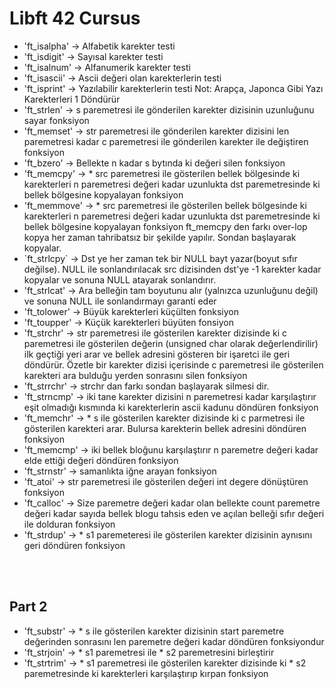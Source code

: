 <h1 aling="center">Libft 42 Cursus</h1>
<ul>
<li>'ft_isalpha' -> Alfabetik karekter testi </li>
<li>'ft_isdigit' -> Sayısal karekter testi</li>
<li>'ft_isalnum' -> Alfanumerik karekter testi</li>
<li>'ft_isascii' -> Ascii değeri olan karekterlerin testi</li>
<li>'ft_isprint' -> Yazılabilir karekterlerin testi Not: Arapça, Japonca Gibi Yazı Karekterleri 1 Döndürür</li>
<li>'ft_strlen' -> s paremetresi ile gönderilen karekter dizisinin uzunluğunu sayar fonksiyon</li>
<li>'ft_memset' -> str paremetresi ile gönderilen karekter dizisini len paremetresi kadar c paremetresi ile gönderilen karekter ile değiştiren fonksiyon</li>
<li>'ft_bzero' -> Bellekte n kadar s bytında ki değeri silen fonksiyon</li>
<li>'ft_memcpy' -> * src paremetresi ile gösterilen bellek bölgesinde ki karekterleri n paremetresi değeri kadar uzunlukta dst paremetresinde ki bellek bölgesine kopyalayan fonksiyon</li>
<li>'ft_memmove' -> * src paremetresi ile gösterilen bellek bölgesinde ki karekterleri n paremetresi değeri kadar uzunlukta dst paremetresinde ki bellek bölgesine kopyalayan fonksiyon ft_memcpy den farkı over-lop kopya her zaman tahribatsız bir şekilde yapılır. Sondan başlayarak kopyalar. </li>
<li>`ft_strlcpy` -> Dst ye her zaman tek bir NULL bayt yazar(boyut sıfır değilse). NULL ile sonlandırılacak src dizisinden dst'ye -1 karekter kadar kopyalar ve sonuna NULL atayarak sonlandırır.</li>
<li> 'ft_strlcat' -> Ara belleğin tam boyutunu alır (yalnızca uzunluğunu değil) ve sonuna NULL ile sonlandırmayı garanti eder</li>
<li> 'ft_tolower' -> Büyük karekterleri küçülten fonksiyon </li>
<li> 'ft_toupper' -> Küçük karekterleri büyüten fonsiyon </li>
<li> 'ft_strchr' -> str paremetresi ile gösterilen karekter dizisinde ki c paremetresi ile gösterilen değerin (unsigned char olarak değerlendirilir) ilk geçtiği yeri arar ve bellek adresini gösteren bir işaretci ile geri döndürür. Özetle bir karekter dizisi içerisinde c paremetresi ile gösterilen karekteri ara bulduğu yerden sonrasını silen fonksiyon </li>
<li>'ft_strrchr' -> strchr dan farkı sondan başlayarak silmesi dir. </li>
<li> 'ft_strncmp' -> iki tane karekter dizisini n paremetresi kadar karşılaştırır eşit olmadığı kısmında ki karekterlerin ascii kadunu döndüren fonksiyon </li>
<li> 'ft_memchr' -> * s ile gösterilen karekter dizisinde ki c parmetresi ile gösterilen karekteri arar. Bulursa karekterin bellek adresini döndüren fonksiyon</li>
<li> 'ft_memcmp' -> iki bellek bloğunu karşılaştırır n paremetre değeri kadar elde ettiği değeri döndüren fonksiyon</li>
<li> 'ft_strnstr' -> samanlıkta iğne arayan fonksiyon</li>
<li> 'ft_atoi' -> str paremetresi ile gösterilen değeri int degere dönüştüren fonksiyon</li>
<li> 'ft_calloc' -> Size paremetre değeri kadar olan bellekte count paremetre değeri kadar sayıda bellek blogu tahsis eden ve açılan belleği sıfır değeri ile dolduran fonksiyon</li>
<li> 'ft_strdup' -> * s1 paremeteresi ile gösterilen karekter dizisinin aynısını geri döndüren fonksiyon</li>
</ul>
<br><br>

<h2>Part 2</h2> 
<ul>
<li>'ft_substr' -> * s ile gösterilen karekter dizisinin start paremetre değerinden sonrasını len paremetre değeri kadar döndüren fonksiyondur</li>
<li> 'ft_strjoin' -> * s1 paremetresi ile * s2 paremetresini birleştirir</li>
<li> 'ft_strtrim' -> * s1 paremetresi ile gösterilen karekter dizisinde ki * s2 paremetresinde ki karekterleri karşılaştırıp kırpan fonksiyon </li>
</ul>




